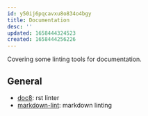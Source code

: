 ```yaml
---
id: y50ij6pqcavxu8o834o4bgy
title: Documentation
desc: ''
updated: 1658444324523
created: 1658444256226
---
```


Covering some linting tools for documentation.

## General

- [doc8](https://github.com/PyCQA/doc8): rst linter
- [markdown-lint](https://github.com/igorshubovych/markdownlint-cli#readme): markdown linting
